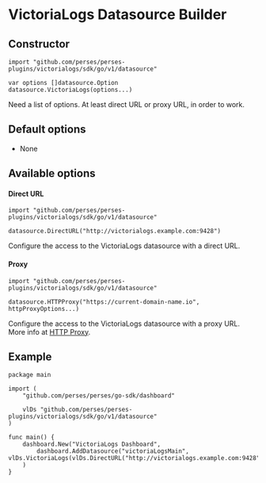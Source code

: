 # VictoriaLogs Datasource Builder

## Constructor

```golang
import "github.com/perses/perses-plugins/victorialogs/sdk/go/v1/datasource"

var options []datasource.Option
datasource.VictoriaLogs(options...)
```

Need a list of options. At least direct URL or proxy URL, in order to work.

## Default options

- None

## Available options

#### Direct URL

```golang
import "github.com/perses/perses-plugins/victorialogs/sdk/go/v1/datasource"

datasource.DirectURL("http://victorialogs.example.com:9428")
```

Configure the access to the VictoriaLogs datasource with a direct URL.

#### Proxy

```golang
import "github.com/perses/perses-plugins/victorialogs/sdk/go/v1/datasource"

datasource.HTTPProxy("https://current-domain-name.io", httpProxyOptions...)
```

Configure the access to the VictoriaLogs datasource with a proxy URL. More info at [HTTP Proxy](https://perses.dev/perses/docs/dac/go/helper/http-proxy).

## Example

```golang
package main

import (
	"github.com/perses/perses/go-sdk/dashboard"
	
	vlDs "github.com/perses/perses-plugins/victorialogs/sdk/go/v1/datasource"
)

func main() {
	dashboard.New("VictoriaLogs Dashboard",
		dashboard.AddDatasource("victoriaLogsMain", vlDs.VictoriaLogs(vlDs.DirectURL("http://victorialogs.example.com:9428"))),
	)
}
```